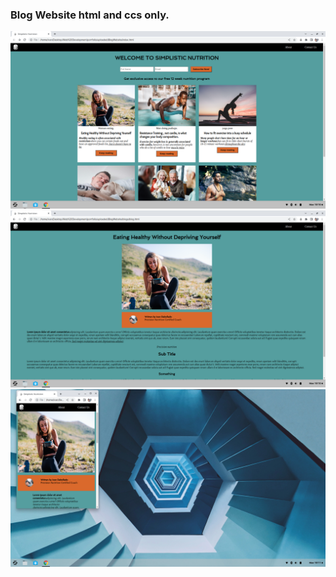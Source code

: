### Blog Website html and ccs only.

![Home Page](/previewPics/Home.png)
![Blog article](/previewPics/article.png)
![Small Screen](/previewPics/smallScreen.png)
